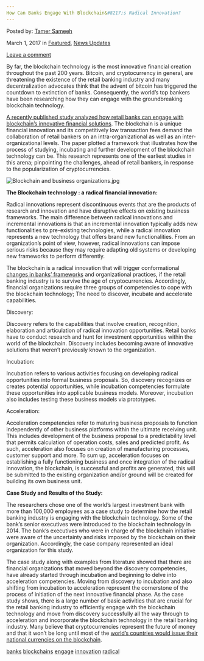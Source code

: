 ```yaml
---
How Can Banks Engage With Blockchain&#8217;s Radical Innovation?
---
```

<article class="post-listing post-18390 post type-post status-publish format-standard has-post-thumbnail hentry  tag-banks tag-blockchains tag-engage tag-innovation tag-radical">
    
<div class="post-inner">
    
    
    
<span>Posted by: <a href="https://www.deepdotweb.com/author/tamersameeh/" title="">Tamer Sameeh </a></span>
    
    
<span>March 1, 2017</span>
<span>in <a href="https://www.deepdotweb.com/category/deepdot-news/" rel="category tag">Featured</a>, <a href="https://www.deepdotweb.com/category/news-updates/" rel="category tag">News Updates</a></span>
    
<span><a href="https://www.deepdotweb.com/2017/03/01/can-banks-engage-blockchains-radical-innovation/#respond">Leave a comment</a></span>
</p>        
<p>By far, the blockchain technology is the most innovative financial creation throughout the past 200 years. Bitcoin, and cryptocurrency in general, are threatening the existence of the retail banking industry and many decentralization advocates think that the advent of bitcoin has triggered the countdown to extinction of banks. Consequently, the world&#8217;s top bankers have been researching how they can engage with the groundbreaking blockchain technology.</p>
<p><a href="https://www.researchgate.net/profile/Christoph_Mueller-Bloch/publication/312166392_Blockchain_as_Radical_Innovation_A_Framework_for_Engaging_with_Distributed_Ledgers_as_Incumbent_Organization/links/5873e64708aebf17d3b0a137/Blockchain-as-Radical-Innovation-">A recently published study analyzed how retail banks can engage with blockchain&#8217;s innovative financial solutions</a>. The blockchain is a unique financial innovation and its competitively low transaction fees demand the collaboration of retail bankers on an intra-organizational as well as an inter-organizational levels. The paper plotted a framework that illustrates how the process of studying, incubating and further development of the blockchain technology can be. This research represents one of the earliest studies in this arena; pinpointing the challenges, ahead of retail bankers, in response to the popularization of cryptocurrencies.</p>
<p><img class="wp-image-18397 aligncenter" src="/imgs/2017/02/blockchain-and-business-organizations-jpg.jpeg" alt="Blockchain and business organizations.jpg" width="673" height="449" srcset="/imgs/2017/02/blockchain-and-business-organizations-jpg.jpeg 1000w, /imgs/2017/02/blockchain-and-business-organizations-jpg-300x200.jpeg 300w" sizes="(max-width: 673px) 100vw, 673px" /></p>
<p><strong>The Blockchain technology : a radical financial innovation:</strong></p>
<p>Radical innovations represent discontinuous events that are the products of research and innovation and have disruptive effects on existing business frameworks. The main difference between radical innovations and incremental innovations is that an incremental innovation typically adds new functionalities to pre-existing technologies, while a radical innovation represents a new technology that offers brand new functionalities. From an organization&#8217;s point of view, however, radical innovations can impose serious risks because they may require adapting old systems or developing new frameworks to perform differently.</p>
<p>The blockchain is a radical innovation that will trigger conformational <a href="https://www.deepdotweb.com/2017/01/17/bitcoin-vs-sovereign-money-tools-monetary-reform/">changes in banks&#8217; frameworks</a> and organizational practices, if the retail banking industry is to survive the age of cryptocurrencies. Accordingly, financial organizations require three groups of competencies to cope with the blockchain technology; The need to discover, incubate and accelerate capabilities.</p>
<p>Discovery:</p>
<p>Discovery refers to the capabilities that involve creation, recognition, elaboration and articulation of radical innovation opportunities. Retail banks have to conduct research and hunt for investment opportunities within the world of the blockchain. Discovery includes becoming aware of innovative solutions that weren&#8217;t previously known to the organization.</p>
<p>Incubation:</p>
<p>Incubation refers to various activities focusing on developing radical opportunities into formal business proposals. So, discovery recognizes or creates potential opportunities, while incubation competencies formulate these opportunities into applicable business models. Moreover, incubation also includes testing these business models via prototypes.</p>
<p>Acceleration:</p>
<p>Acceleration competencies refer to maturing business proposals to function independently of other business platforms within the ultimate receiving unit. This includes development of the business proposal to a predictability level that permits calculation of operation costs, sales and predicted profit. As such, acceleration also focuses on creation of manufacturing processes, customer support and more. To sum up, acceleration focuses on establishing a fully functioning business and once integration of the radical innovation, the blockchain, is successful and profits are generated, this will be submitted to the existing organization and/or ground will be created for building its own business unit.</p>
<p><strong>Case Study and Results of the Study:</strong></p>
<p>The researchers chose one of the world&#8217;s largest investment bank with more than 100,000 employees as a case study to determine how the retail banking industry is engaging with the blockchain technology. Some of the bank&#8217;s senior executives were introduced to the blockchain technology in 2014. The bank&#8217;s executives who were in charge of the blockchain initiative were aware of the uncertainty and risks imposed by the blockchain on their organization. Accordingly, the case company represented an ideal organization for this study.</p>
<p>The case study along with examples from literature showed that there are financial organizations that moved beyond the discovery competencies, have already started through incubation and beginning to delve into acceleration competencies. Moving from discovery to incubation and also shifting from incubation to acceleration represent the cornerstone of the process of initiation of the next innovative financial phase. As the case study shows, there is a large number of basic activities that are crucial for the retail banking industry to efficiently engage with the blockchain technology and move from discovery successfully all the way through to acceleration and incorporate the blockchain technology in the retail banking industry. Many believe that cryptocurrencies represent the future of money and that it won&#8217;t be long until most of the <a href="https://www.deepdotweb.com/2017/01/28/coinasia-asias-unified-sovereign-backed-cryptocurrency/">world&#8217;s countries would issue their national currencies on the blockchain</a>.</p>
    
    
</div><!-- .entry /-->
<a href="https://www.deepdotweb.com/tag/banks/" rel="tag">banks</a> <a href="https://www.deepdotweb.com/tag/blockchains/" rel="tag">blockchains</a> <a href="https://www.deepdotweb.com/tag/engage/" rel="tag">engage</a> <a href="https://www.deepdotweb.com/tag/innovation/" rel="tag">innovation</a> <a href="https://www.deepdotweb.com/tag/radical/" rel="tag">radical</a></span>				<span style="display:none" class="updated">2017-03-01<a href="https://www.deepdotweb.com/author/tamersameeh/" title="Posts by Tamer Sameeh" rel="author">Tamer Sameeh</a></strong></div>
    
    
</div><!-- .post-inner -->
</article><!-- .post-listing -->

